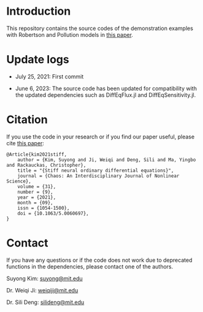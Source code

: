 # Introduction

This repository contains the source codes of the demonstration examples with Robertson and Pollution models in [this paper](https://doi.org/10.1063/5.0060697).

# Update logs

- July 25, 2021: First commit

- June 6, 2023: The source code has been updated for compatibility with the updated dependencies such as DiffEqFlux.jl and DiffEqSensitivity.jl.

# Citation

If you use the code in your research or if you find our paper useful, please cite [this paper](https://doi.org/10.1063/5.0060697):

```
@Article{kim2021stiff,
    author = {Kim, Suyong and Ji, Weiqi and Deng, Sili and Ma, Yingbo and Rackauckas, Christopher},
    title = "{Stiff neural ordinary differential equations}",
    journal = {Chaos: An Interdisciplinary Journal of Nonlinear Science},
    volume = {31},
    number = {9},
    year = {2021},
    month = {09},
    issn = {1054-1500},
    doi = {10.1063/5.0060697},
}
```

# Contact

If you have any questions or if the code does not work due to deprecated functions in the dependencies, please contact one of the authors.

Suyong Kim: suyong@mit.edu

Dr. Weiqi Ji: weiqiji@mit.edu

Dr. Sili Deng: silideng@mit.edu
